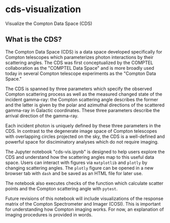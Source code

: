 # cds-visualization
Visualize the Compton Data Space (CDS)

## What is the CDS?

The Compton Data Space (CDS) is a data space developed specifically for Compton telescopes which parameterizes photon interactions by their scattering angles. 
The CDS was first conceptualized by the COMPTEL collaboration as the "COMPTEL Data Space" and is more broadly used today in several Compton telescope experiments as the "Compton Data Space." 

The CDS is spanned by three parameters which specify the observed Compton scattering process as well as the measured changed state of the incident gamma-ray: the Compton scattering angle describes the former and the latter is given by the polar and azimuthal directions of the scattered gamma-ray in Galactic coordinates. These three parameters describe the arrival direction of the gamma-ray. 

Each incident photon is uniquely defined by these three parameters in the CDS. In contrast to the degenerate image space of Compton telescopes with overlapping circles projected on the sky, the CDS is a well-defined and powerful space for disciminatory analyses which do not require imaging. 

The Jupyter notebook "cds-vis.ipynb" is designed to help users explore the CDS and understand how the scattering angles map to this useful data space. Users can 
interact with figures via ```matplotlib``` and ```plotly``` by changing scattering angles. The ```plotly``` figure can be opened in a new browser tab with ```dash``` and be saved as an HTML file for later use.

The notebook also executes checks of the function which calculate scatter points and the Compton scattering angle with ```pytest```.

Future revisions of this notebook will include visualizations of the response matrix of the Compton Spectrometer and Imager (COSI). This is important for understanding how Compton imaging works. 
For now, an explanation of imaging procedures is provided in words. 
